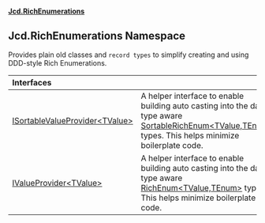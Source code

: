 #### [Jcd.RichEnumerations](index.md 'index')

## Jcd.RichEnumerations Namespace

Provides plain old classes and `record types` to simplify creating and using DDD-style Rich Enumerations.

| Interfaces                                                                                                                      |                                                                                                                                                                                                                                                                                      |
|:--------------------------------------------------------------------------------------------------------------------------------|:-------------------------------------------------------------------------------------------------------------------------------------------------------------------------------------------------------------------------------------------------------------------------------------|
| [ISortableValueProvider&lt;TValue&gt;](ISortableValueProvider_TValue_.md 'Jcd.RichEnumerations.ISortableValueProvider<TValue>') | A helper interface to enable building auto casting into the data type aware [SortableRichEnum&lt;TValue,TEnum&gt;](https://docs.microsoft.com/en-us/dotnet/api/SortableRichEnum<TValue,TEnum> 'SortableRichEnum<TValue,TEnum>') types. This helps minimize boilerplate code. |
| [IValueProvider&lt;TValue&gt;](IValueProvider_TValue_.md 'Jcd.RichEnumerations.IValueProvider<TValue>')                         | A helper interface to enable building auto casting into the data type aware [RichEnum&lt;TValue,TEnum&gt;](https://docs.microsoft.com/en-us/dotnet/api/RichEnum<TValue,TEnum> 'RichEnum<TValue,TEnum>') types. This helps minimize boilerplate code.                             |
